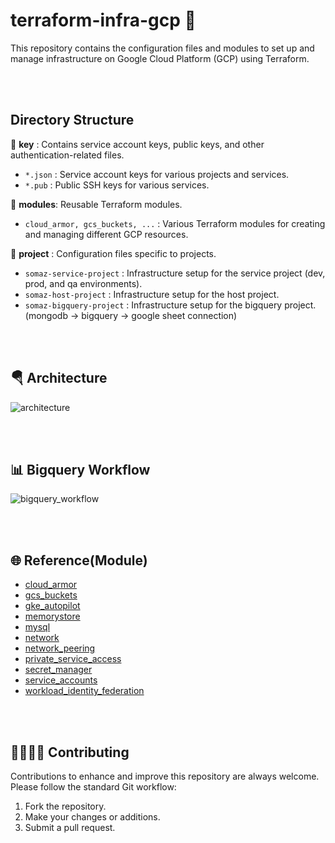 # terraform-infra-gcp 🚀
This repository contains the configuration files and modules to set up and manage infrastructure on Google Cloud Platform (GCP) using Terraform.

<br/><br/>

## Directory Structure
📁 **key** : Contains service account keys, public keys, and other authentication-related files.
- `*.json` : Service account keys for various projects and services.
- `*.pub` : Public SSH keys for various services.

📁 **modules**: Reusable Terraform modules.
- `cloud_armor, gcs_buckets, ...` : Various Terraform modules for creating and managing different GCP resources.

📁 **project** : Configuration files specific to projects.
- `somaz-service-project` : Infrastructure setup for the service project (dev, prod, and qa environments).
- `somaz-host-project` : Infrastructure setup for the host project.
- `somaz-bigquery-project` : Infrastructure setup for the bigquery project. (mongodb -> bigquery -> google sheet connection)

<br/><br/>

## 🪂 Architecture
![architecture](https://github.com/somaz94/terraform-infra-gcp/assets/112675579/96eda2fd-a2d2-4e8c-ba38-9e2bedfc696c)

<br/><br/>

## 📊 Bigquery Workflow
![bigquery_workflow](https://github.com/somaz94/terraform-infra-gcp/assets/112675579/ce735fcf-4ff5-4fed-a1c0-b23a88a3044e)

<br/><br/>

## 🌐 Reference(Module)
- [cloud_armor](https://github.com/GoogleCloudPlatform/terraform-google-cloud-armor)
- [gcs_buckets](https://github.com/terraform-google-modules/terraform-google-cloud-storage)
- [gke_autopilot](https://github.com/terraform-google-modules/terraform-google-kubernetes-engine/tree/master/modules/beta-autopilot-public-cluster)
- [memorystore](https://github.com/terraform-google-modules/terraform-google-memorystore)
- [mysql](https://github.com/terraform-google-modules/terraform-google-sql-db/tree/master/modules/mysql)
- [network](https://github.com/terraform-google-modules/terraform-google-network)
- [network_peering](https://github.com/terraform-google-modules/terraform-google-network/tree/master/modules/network-peering)
- [private_service_access](https://github.com/terraform-google-modules/terraform-google-sql-db/tree/master/modules/private_service_access)
- [secret_manager](https://github.com/GoogleCloudPlatform/terraform-google-secret-manager)
- [service_accounts](https://github.com/terraform-google-modules/terraform-google-service-accounts)
- [workload_identity_federation](https://github.com/mscribellito/terraform-google-workload-identity-federation)

<br/><br/>

## 👨‍👩‍👦‍👧 Contributing
Contributions to enhance and improve this repository are always welcome. Please follow the standard Git workflow:

1. Fork the repository.
2. Make your changes or additions.
3. Submit a pull request.
